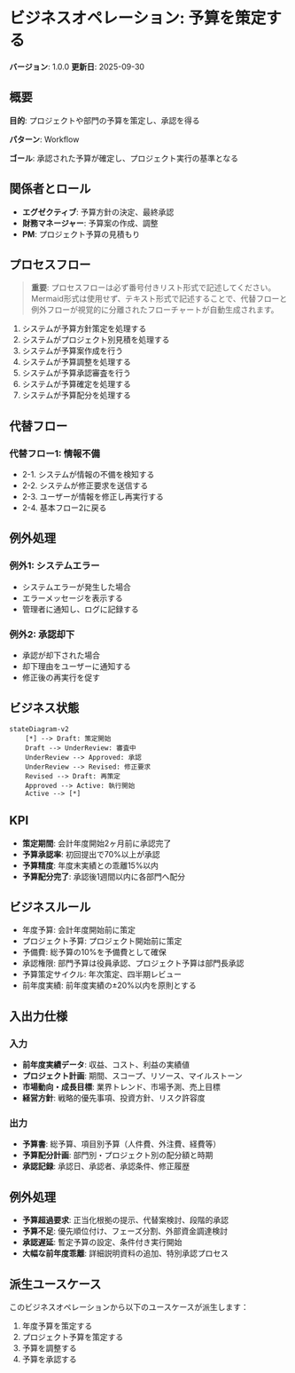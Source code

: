 # ビジネスオペレーション: 予算を策定する

**バージョン**: 1.0.0
**更新日**: 2025-09-30

## 概要

**目的**: プロジェクトや部門の予算を策定し、承認を得る

**パターン**: Workflow

**ゴール**: 承認された予算が確定し、プロジェクト実行の基準となる

## 関係者とロール

- **エグゼクティブ**: 予算方針の決定、最終承認
- **財務マネージャー**: 予算案の作成、調整
- **PM**: プロジェクト予算の見積もり

## プロセスフロー

> **重要**: プロセスフローは必ず番号付きリスト形式で記述してください。
> Mermaid形式は使用せず、テキスト形式で記述することで、代替フローと例外フローが視覚的に分離されたフローチャートが自動生成されます。

1. システムが予算方針策定を処理する
2. システムがプロジェクト別見積を処理する
3. システムが予算案作成を行う
4. システムが予算調整を処理する
5. システムが予算承認審査を行う
6. システムが予算確定を処理する
7. システムが予算配分を処理する

## 代替フロー

### 代替フロー1: 情報不備
- 2-1. システムが情報の不備を検知する
- 2-2. システムが修正要求を送信する
- 2-3. ユーザーが情報を修正し再実行する
- 2-4. 基本フロー2に戻る

## 例外処理

### 例外1: システムエラー
- システムエラーが発生した場合
- エラーメッセージを表示する
- 管理者に通知し、ログに記録する

### 例外2: 承認却下
- 承認が却下された場合
- 却下理由をユーザーに通知する
- 修正後の再実行を促す

## ビジネス状態

```mermaid
stateDiagram-v2
    [*] --> Draft: 策定開始
    Draft --> UnderReview: 審査中
    UnderReview --> Approved: 承認
    UnderReview --> Revised: 修正要求
    Revised --> Draft: 再策定
    Approved --> Active: 執行開始
    Active --> [*]
```

## KPI

- **策定期間**: 会計年度開始2ヶ月前に承認完了
- **予算承認率**: 初回提出で70%以上が承認
- **予算精度**: 年度末実績との乖離15%以内
- **予算配分完了**: 承認後1週間以内に各部門へ配分

## ビジネスルール

- 年度予算: 会計年度開始前に策定
- プロジェクト予算: プロジェクト開始前に策定
- 予備費: 総予算の10%を予備費として確保
- 承認権限: 部門予算は役員承認、プロジェクト予算は部門長承認
- 予算策定サイクル: 年次策定、四半期レビュー
- 前年度実績: 前年度実績の±20%以内を原則とする

## 入出力仕様

### 入力

- **前年度実績データ**: 収益、コスト、利益の実績値
- **プロジェクト計画**: 期間、スコープ、リソース、マイルストーン
- **市場動向・成長目標**: 業界トレンド、市場予測、売上目標
- **経営方針**: 戦略的優先事項、投資方針、リスク許容度

### 出力

- **予算書**: 総予算、項目別予算（人件費、外注費、経費等）
- **予算配分計画**: 部門別・プロジェクト別の配分額と時期
- **承認記録**: 承認日、承認者、承認条件、修正履歴

## 例外処理

- **予算超過要求**: 正当化根拠の提示、代替案検討、段階的承認
- **予算不足**: 優先順位付け、フェーズ分割、外部資金調達検討
- **承認遅延**: 暫定予算の設定、条件付き実行開始
- **大幅な前年度乖離**: 詳細説明資料の追加、特別承認プロセス

## 派生ユースケース

このビジネスオペレーションから以下のユースケースが派生します：

1. 年度予算を策定する
2. プロジェクト予算を策定する
3. 予算を調整する
4. 予算を承認する
